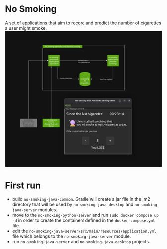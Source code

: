 # No Smoking

A set of applications that aim to record and predict the number of cigarettes a user might smoke.
![no-smoking-screenshot](image/no-smoking.png)

# First run

- build `no-smoking-java-common`. Gradle will create a jar file in the .m2 directory that will be used by
  `no-smoking-java-desktop` and `no-smoking-java-server` modules.
- move to the `no-smoking-python-server` and run `sudo docker compose up -d` in order to create the containers defined
  in the `docker-compose.yml` file.
- edit the `no-smoking-java-server/src/main/resources/application.yml` file which belongs to the
  `no-smoking-java-server` module.
- run `no-smoking-java-server` and `no-smoking-java-desktop` projects.